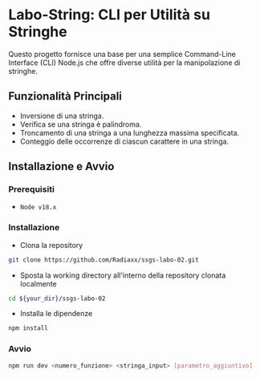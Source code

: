 # Labo-String: CLI per Utilità su Stringhe

Questo progetto fornisce una base per una semplice Command-Line Interface (CLI) Node.js che offre diverse utilità per la manipolazione di stringhe.

## Funzionalità Principali

* Inversione di una stringa.
* Verifica se una stringa è palindroma.
* Troncamento di una stringa a una lunghezza massima specificata.
* Conteggio delle occorrenze di ciascun carattere in una stringa.

## Installazione e Avvio

### Prerequisiti

- `Node v18.x`

### Installazione

- Clona la repository 
````bash
git clone https://github.com/Radiaxx/ssgs-labo-02.git
````
- Sposta la working directory all'interno della repository clonata localmente
````bash
cd ${your_dir}/ssgs-labo-02
````
- Installa le dipendenze
````bash
npm install
````

### Avvio

````bash
npm run dev <numero_funzione> <stringa_input> [parametro_aggiuntivo]
````